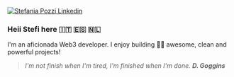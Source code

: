 [![Stefania Pozzi Linkedin](https://img.shields.io/badge/LinkedIn-0077B5?style=for-the-badge&logo=linkedin&logoColor=white)](https://www.linkedin.com/in/stefania-pozzi-27081317b/)

<h3> Heii Stefi here 🇮🇹 🇪🇸 🇳🇱</h3>

I'm an aficionada Web3 developer. I enjoy building 🏋️‍♀️ awesome, clean and powerful projects!

> <i>I'm not finish when I'm tired, I'm finished when I'm done. <b>D. Goggins</b> </i>
